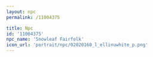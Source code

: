 ```yaml
---
layout: npc
permalink: /11004375

title: Npc
id: '11004375'
npc_name: 'Snowleaf Fairfolk'
icon_url: 'portrait/npc/02020160_l_ellinuwhite_p.png'
---
```

